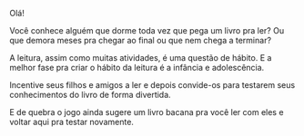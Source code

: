 Olá!

Você conhece alguém que dorme toda vez que pega um livro pra ler? Ou que demora meses pra chegar ao final ou que nem chega a terminar?

A leitura, assim como muitas atividades, é uma questão de hábito. E a melhor fase pra criar o hábito da leitura é a infância e adolescência.

Incentive seus filhos e amigos a ler e depois convide-os para testarem seus conhecimentos do livro de forma divertida.

E de quebra o jogo ainda sugere um livro bacana pra você ler com eles e voltar aqui pra testar novamente.
